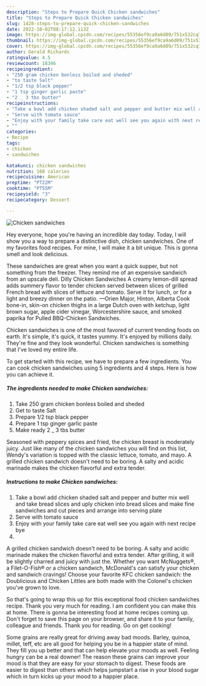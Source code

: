 ```yaml
---
description: "Steps to Prepare Quick Chicken sandwiches"
title: "Steps to Prepare Quick Chicken sandwiches"
slug: 1428-steps-to-prepare-quick-chicken-sandwiches
date: 2022-10-02T08:17:12.113Z
image: https://img-global.cpcdn.com/recipes/55356ef9ca9a6d09/751x532cq70/chicken-sandwiches-recipe-main-photo.jpg
thumbnail: https://img-global.cpcdn.com/recipes/55356ef9ca9a6d09/751x532cq70/chicken-sandwiches-recipe-main-photo.jpg
cover: https://img-global.cpcdn.com/recipes/55356ef9ca9a6d09/751x532cq70/chicken-sandwiches-recipe-main-photo.jpg
author: Gerald Richards
ratingvalue: 4.5
reviewcount: 18346
recipeingredient:
- "250 gram chicken bonless boiled and sheded"
- "to taste Salt"
- "1/2 tsp black pepper"
- "1 tsp ginger garlic paste"
- "2 _ 3 tbs butter"
recipeinstructions:
- "Take a bowl add chicken shaded salt and pepper and butter mix well and take bread slices and uply chicken into bread slices and make fine sandwiches and cut pieces and arrange into serving plate"
- "Serve with tomato sauce"
- "Enjoy with your family take care eat well see you again with next recipe bye"
- ""
categories:
- Recipe
tags:
- chicken
- sandwiches

katakunci: chicken sandwiches 
nutrition: 168 calories
recipecuisine: American
preptime: "PT22M"
cooktime: "PT55M"
recipeyield: "3"
recipecategory: Dessert

---
```



![Chicken sandwiches](https://img-global.cpcdn.com/recipes/55356ef9ca9a6d09/751x532cq70/chicken-sandwiches-recipe-main-photo.jpg)

Hey everyone, hope you're having an incredible day today. Today, I will show you a way to prepare a distinctive dish, chicken sandwiches. One of my favorites food recipes. For mine, I will make it a bit unique. This is gonna smell and look delicious.

These sandwiches are great when you want a quick supper, but not something from the freezer. They remind me of an expensive sandwich from an upscale deli. Dilly Chicken Sandwiches A creamy lemon-dill spread adds summery flavor to tender chicken served between slices of grilled French bread with slices of lettuce and tomato. Serve it for lunch, or for a light and breezy dinner on the patio. —Orien Major, Hinton, Alberta Cook bone-in, skin-on chicken thighs in a large Dutch oven with ketchup, light brown sugar, apple cider vinegar, Worcestershire sauce, and smoked paprika for Pulled BBQ-Chicken Sandwiches.

Chicken sandwiches is one of the most favored of current trending foods on earth. It's simple, it's quick, it tastes yummy. It's enjoyed by millions daily. They're fine and they look wonderful. Chicken sandwiches is something that I've loved my entire life.


To get started with this recipe, we have to prepare a few ingredients. You can cook chicken sandwiches using 5 ingredients and 4 steps. Here is how you can achieve it.

<!--inarticleads1-->

##### The ingredients needed to make Chicken sandwiches:

1. Take 250 gram chicken bonless boiled and sheded
1. Get to taste Salt
1. Prepare 1/2 tsp black pepper
1. Prepare 1 tsp ginger garlic paste
1. Make ready 2 _ 3 tbs butter


Seasoned with peppery spices and fried, the chicken breast is moderately juicy. Just like many of the chicken sandwiches you will find on this list, Wendy&#39;s variation is topped with the classic lettuce, tomato, and mayo. A grilled chicken sandwich doesn&#39;t need to be boring. A salty and acidic marinade makes the chicken flavorful and extra tender. 

<!--inarticleads2-->

##### Instructions to make Chicken sandwiches:

1. Take a bowl add chicken shaded salt and pepper and butter mix well and take bread slices and uply chicken into bread slices and make fine sandwiches and cut pieces and arrange into serving plate
1. Serve with tomato sauce
1. Enjoy with your family take care eat well see you again with next recipe bye
1. 


A grilled chicken sandwich doesn&#39;t need to be boring. A salty and acidic marinade makes the chicken flavorful and extra tender. After grilling, it will be slightly charred and juicy with just the. Whether you want McNuggets®, a Filet-O-Fish® or a chicken sandwich, McDonald&#39;s can satisfy your chicken and sandwich cravings! Choose your favorite KFC chicken sandwich: the Doublicious and Chicken Littles are both made with the Colonel&#39;s chicken you&#39;ve grown to love. 

So that's going to wrap this up for this exceptional food chicken sandwiches recipe. Thank you very much for reading. I am confident you can make this at home. There is gonna be interesting food at home recipes coming up. Don't forget to save this page on your browser, and share it to your family, colleague and friends. Thank you for reading. Go on get cooking!

Some grains are really great for driving away bad moods. Barley, quinoa, millet, teff, etc are all good for helping you be in a happier state of mind. They fill you up better and that can help elevate your moods as well. Feeling hungry can be a real downer! The reason these grains can improve your mood is that they are easy for your stomach to digest. These foods are easier to digest than others which helps jumpstart a rise in your blood sugar which in turn kicks up your mood to a happier place.
